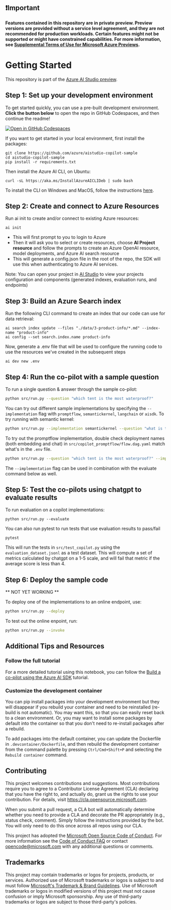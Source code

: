 ## ❗Important

**Features contained in this repository are in private preview. Preview versions are provided without a service level agreement, and they are not recommended for production workloads. Certain features might not be supported or might have constrained capabilities. For more information, see [Supplemental Terms of Use for Microsoft Azure Previews](https://azure.microsoft.com/en-us/support/legal/preview-supplemental-terms/).**

# Getting Started

This repository is part of the [Azure AI Studio preview](https://aka.ms/azureai/docs).

## Step 1: Set up your development environment

To get started quickly, you can use a pre-built development environment. **Click the button below** to open the repo in GitHub Codespaces, and then continue the readme!

[![Open in GitHub Codespaces](https://github.com/codespaces/badge.svg)](https://codespaces.new/Azure/aistudio-copilot-sample/tree/oct-refresh?quickstart=1)

If you want to get started in your local environment, first install the packages:
```
git clone https://github.com/azure/aistudio-copilot-sample
cd aistudio-copilot-sample
pip install -r requirements.txt
```

Then install the Azure AI CLI, on Ubuntu:
```
curl -sL https://aka.ms/InstallAzureAICLIDeb | sudo bash
```

To install the CLI on Windows and MacOS, follow the instructions [here](https://github.com/Azure/azureai-insiders/blob/main/previews/aistudio/how-to/use_azureai_sdk.md#install-the-cli).

## Step 2: Create and connect to Azure Resources

Run ai init to create and/or connect to existing Azure resources:
```
ai init
```

- This will first prompt to you to login to Azure
- Then it will ask you to select or create resources, choose  **AI Project resource** and follow the prompts to create an Azure OpenAI resource, model deployments, and Azure AI  search resource
- This will generate a config.json file in the root of the repo, the SDK will use this when authenticating to Azure AI services.

Note: You can open your project in [AI Studio](https://aka.ms/AzureAIStudio) to view your projects configuration and components (generated indexes, evaluation runs, and endpoints)

## Step 3: Build an Azure Search index

Run the following CLI command to create an index that our code can use for data retrieval:
```
ai search index update --files "./data/3-product-info/*.md" --index-name "product-info"
ai config --set search.index.name product-info
```

Now, generate a .env file that will be used to configure the running code to use the resources we've created in the subsequent steps
```
ai dev new .env
```

## Step 4: Run the co-pilot with a sample question

To run a single question & answer through the sample co-pilot:
```bash
python src/run.py --question "which tent is the most waterproof?"
```

You can try out different sample implementations by specifying the `--implementation` flag with `promptflow`, `semantickernel`, `langchain` or `aisdk`. To try running with semantic kernel:

```bash
python src/run.py --implementation semantickernel --question "what is the waterproof rating of the tent I just ordered?"
```

To try out the promptflow implementation, double check deployment names (both embedding and chat) in `src/copilot_promptflow/flow.dag.yaml` match what's in the `.env` file.

```bash
python src/run.py --question "which tent is the most waterproof?" --implementation promptflow
```

The `--implementation` flag can be used in combination with the evaluate command below as well.

## Step 5: Test the co-pilots using chatgpt to evaluate results

To run evaluation on a copilot implementations:
```
python src/run.py --evaluate
```

You can also run pytest to run tests that use evaluation results to pass/fail
```
pytest
```

This will run the tests in `src/test_copilot.py` using the `evaluation_dataset.jsonl` as a test dataset. This will compute a set of metrics calculated by chatgpt on a 1-5 scale, and will fail that metric if the average score is less than 4.

## Step 6: Deploy the sample code

** NOT YET WORKING **

To deploy one of the implementations to an online endpoint, use:
```bash
python src/run.py --deploy
```

To test out the online enpoint, run:
```bash
python src/run.py --invoke 
```

## Additional Tips and Resources


### Follow the full tutorial

For a more detailed tutorial using this notebook, you can follow the [Build a co-pilot using the Azure AI SDK](https://github.com/Azure/azureai-insiders/blob/aistudio-preview/previews/aistudio/tutorials/copilot_with_sdk.md) tutorial.

### Customize the development container

You can pip install packages into your development environment but they will disappear if you rebuild your container and need to be reinstalled (re-build is not automatic). You may want this, so that you can easily reset back to a clean environment. Or, you may want to install some packages by default into the container so that you don't need to re-install packages after a rebuild.

To add packages into the default container, you can update the Dockerfile in `.devcontainer/Dockerfile`, and then rebuild the development container from the command palette by pressing `Ctrl/Cmd+Shift+P` and selecting the `Rebuild container` command.

## Contributing

This project welcomes contributions and suggestions.  Most contributions require you to agree to a
Contributor License Agreement (CLA) declaring that you have the right to, and actually do, grant us
the rights to use your contribution. For details, visit https://cla.opensource.microsoft.com.

When you submit a pull request, a CLA bot will automatically determine whether you need to provide
a CLA and decorate the PR appropriately (e.g., status check, comment). Simply follow the instructions
provided by the bot. You will only need to do this once across all repos using our CLA.

This project has adopted the [Microsoft Open Source Code of Conduct](https://opensource.microsoft.com/codeofconduct/).
For more information see the [Code of Conduct FAQ](https://opensource.microsoft.com/codeofconduct/faq/) or
contact [opencode@microsoft.com](mailto:opencode@microsoft.com) with any additional questions or comments.

## Trademarks

This project may contain trademarks or logos for projects, products, or services. Authorized use of Microsoft 
trademarks or logos is subject to and must follow 
[Microsoft's Trademark & Brand Guidelines](https://www.microsoft.com/en-us/legal/intellectualproperty/trademarks/usage/general).
Use of Microsoft trademarks or logos in modified versions of this project must not cause confusion or imply Microsoft sponsorship.
Any use of third-party trademarks or logos are subject to those third-party's policies.
